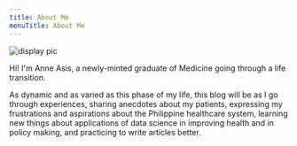 ```yaml
---
title: About Me
menuTitle: About Me
---
```

![display pic](displaypic.JPG"Photo")

Hi! I'm Anne Asis, a newly-minted graduate of Medicine going through a life transition. 

As dynamic and as varied as this phase of my life, this blog will be as I go through experiences, sharing anecdotes about my patients, expressing my frustrations and aspirations about the Philippine healthcare system, learning new things about applications of data science in improving health and in policy making, and practicing to write articles better.


